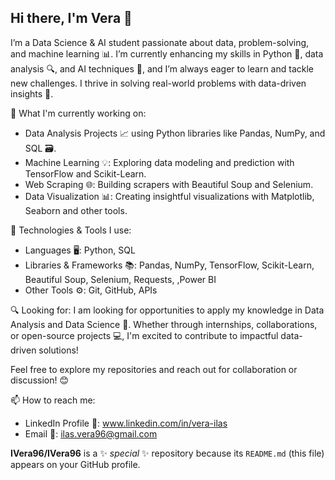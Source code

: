 ## Hi there, I'm Vera 👋
I’m a Data Science & AI student passionate about data, problem-solving, and machine learning 📊. I’m currently enhancing my skills in Python 🐍, data analysis 🔍, and AI techniques 🤖, and I’m always eager to learn and tackle new challenges. I thrive in solving real-world problems with data-driven insights 🚀.

🚀 What I'm currently working on:
- Data Analysis Projects  📈  using Python libraries like Pandas, NumPy, and SQL 🗃️.
- Machine Learning 💡: Exploring data modeling and prediction with TensorFlow and Scikit-Learn.
- Web Scraping 🌐: Building scrapers with Beautiful Soup and Selenium.
- Data Visualization 📊: Creating insightful visualizations with Matplotlib, Seaborn and other tools.

🔧 Technologies & Tools I use:
- Languages 🖥️: Python, SQL
- Libraries & Frameworks 📚: Pandas, NumPy, TensorFlow, Scikit-Learn, Beautiful Soup, Selenium, Requests, ,Power BI
- Other Tools ⚙️: Git, GitHub, APIs

🔍 Looking for:
I am looking for opportunities to apply my knowledge in Data Analysis and Data Science 💼. Whether through internships, collaborations, or open-source projects 💻, I'm excited to contribute to impactful data-driven solutions!

Feel free to explore my repositories and reach out for collaboration or discussion! 😊

📫 How to reach me:
- LinkedIn Profile 🔗: www.linkedin.com/in/vera-ilas
- Email 📧: ilas.vera96@gmail.com


**IVera96/IVera96** is a ✨ _special_ ✨ repository because its `README.md` (this file) appears on your GitHub profile.

